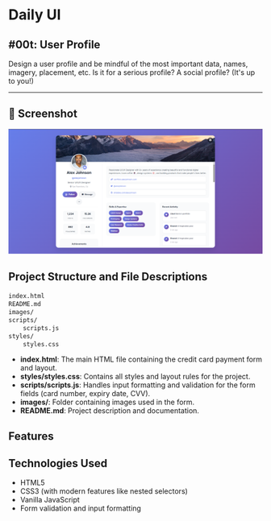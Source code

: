 # Daily UI

## #00t: User Profile

Design a user profile and be mindful of the most important data, names, imagery, placement, etc. Is it for a serious profile? A social profile? (It's up to you!)

---
## 📸 Screenshot

![User Profile Preview](./images/screenshot.png)

## Project Structure and File Descriptions

```
index.html
README.md
images/
scripts/
    scripts.js
styles/
    styles.css
```

- **index.html**: The main HTML file containing the credit card payment form and layout.
- **styles/styles.css**: Contains all styles and layout rules for the project.
- **scripts/scripts.js**: Handles input formatting and validation for the form fields (card number, expiry date, CVV).
- **images/**: Folder containing images used in the form.
- **README.md**: Project description and documentation.

## Features


## Technologies Used

- HTML5
- CSS3 (with modern features like nested selectors)
- Vanilla JavaScript
- Form validation and input formatting